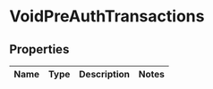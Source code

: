 

# VoidPreAuthTransactions

## Properties

Name | Type | Description | Notes
------------ | ------------- | ------------- | -------------



